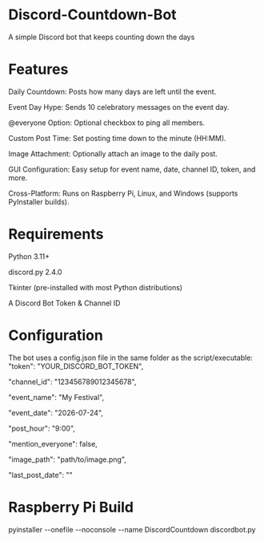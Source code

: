 # Discord-Countdown-Bot
A simple Discord bot that keeps counting down the days
# Features
Daily Countdown: Posts how many days are left until the event.

Event Day Hype: Sends 10 celebratory messages on the event day.

@everyone Option: Optional checkbox to ping all members.

Custom Post Time: Set posting time down to the minute (HH:MM).

Image Attachment: Optionally attach an image to the daily post.

GUI Configuration: Easy setup for event name, date, channel ID, token, and more.

Cross-Platform: Runs on Raspberry Pi, Linux, and Windows (supports PyInstaller builds).
# Requirements
Python 3.11+

discord.py 2.4.0

Tkinter (pre-installed with most Python distributions)

A Discord Bot Token & Channel ID

# Configuration
The bot uses a config.json file in the same folder as the script/executable:
"token": "YOUR_DISCORD_BOT_TOKEN",

"channel_id": "123456789012345678",

"event_name": "My Festival",

"event_date": "2026-07-24",

"post_hour": "9:00",

"mention_everyone": false,

"image_path": "path/to/image.png",

"last_post_date": ""
# Raspberry Pi Build
pyinstaller --onefile --noconsole --name DiscordCountdown discordbot.py
